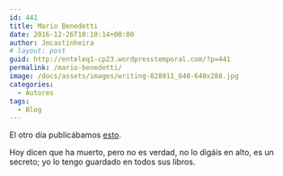 ```yaml
---
id: 441
title: Mario Benedetti
date: 2016-12-26T10:10:14+00:00
author: Jmcastinheira
# layout: post
guid: http://enteleq1-cp23.wordpresstemporal.com/?p=441
permalink: /mario-benedetti/
image: /docs/assets/images/writing-828911_640-640x288.jpg
categories:
  - Autores
tags:
  - Blog
---
```

El otro día publicábamos [esto](http://www.youtube.com/watch?v=pGN6M0FxzEw).

Hoy dicen que ha muerto, pero no es verdad, no lo digáis en alto, es un secreto; yo lo tengo guardado en todos sus libros.



<div id="ads-parked-11" class="ads-parked-11">
</div>